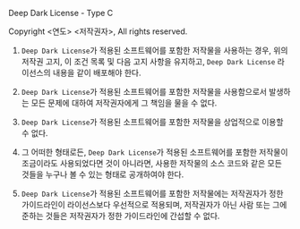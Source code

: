 Deep Dark License - Type C

Copyright <연도> <저작권자>, All rights reserved.

1. `Deep Dark License`가 적용된 소프트웨어를 포함한 저작물을 사용하는 경우, 위의 저작권 고지, 이 조건 목록 및 다음 고지 사항을 유지하고, `Deep Dark License` 라이선스의 내용을 같이 배포해야 한다.

2. `Deep Dark License`가 적용된 소프트웨어를 포함한 저작물을 사용함으로서 발생하는 모든 문제에 대하여 저작권자에게 그 책임을 물을 수 없다.

3. `Deep Dark License`가 적용된 소프트웨어를 포함한 저작물을 상업적으로 이용할 수 없다.

4. 그 어떠한 형태로든, `Deep Dark License`가 적용된 소프트웨어를 포함한 저작물이 조금이라도 사용되었다면 것이 아니라면, 사용한 저작물의 소스 코드와 같은 모든 것들을 누구나 볼 수 있는 형태로 공개하여야 한다.

5. `Deep Dark License`가 적용된 소프트웨어를 포함한 저작물에는 저작권자가 정한 가이드라인이 라이선스보다 우선적으로 적용되며, 저작권자가 아닌 사람 또는 그에 준하는 것들은 저작권자가 정한 가이드라인에 간섭할 수 없다.

